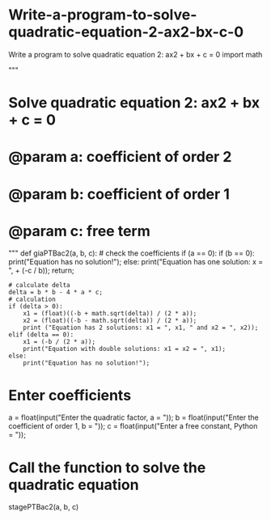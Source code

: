 # Write-a-program-to-solve-quadratic-equation-2-ax2-bx-c-0
Write a program to solve quadratic equation 2: ax2 + bx + c = 0
import math
 
"""
# Solve quadratic equation 2: ax2 + bx + c = 0
# @param a: coefficient of order 2
# @param b: coefficient of order 1
# @param c: free term
"""
def giaPTBac2(a, b, c):
    # check the coefficients
    if (a == 0):
        if (b == 0):
            print("Equation has no solution!");
        else:
            print("Equation has one solution: x = ", + (-c / b));
        return;
 
    # calculate delta
    delta = b * b - 4 * a * c;
    # calculation
    if (delta > 0):
        x1 = (float)((-b + math.sqrt(delta)) / (2 * a));
        x2 = (float)((-b - math.sqrt(delta)) / (2 * a));
        print ("Equation has 2 solutions: x1 = ", x1, " and x2 = ", x2));
    elif (delta == 0):
        x1 = (-b / (2 * a));
        print("Equation with double solutions: x1 = x2 = ", x1);
    else:
        print("Equation has no solution!");
 
# Enter coefficients
a = float(input("Enter the quadratic factor, a = "));
b = float(input("Enter the coefficient of order 1, b = "));
c = float(input("Enter a free constant, Python = "));
# Call the function to solve the quadratic equation
stagePTBac2(a, b, c)
